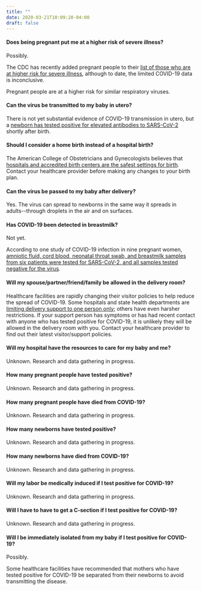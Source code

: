 ```yaml
---
title: ""
date: 2020-03-21T10:09:20-04:00
draft: false
---
```


#### Does being pregnant put me at a higher risk of severe illness?

<p class="m-3"></p>

Possibly. 

The CDC has recently added pregnant people to their [list of those who are at higher risk for severe illness](https://www.cdc.gov/coronavirus/2019-ncov/need-extra-precautions/people-at-higher-risk.html), although to date, the limited COVID-19 data is inconclusive.

Pregnant people are at a higher risk for similar respiratory viruses.

<p class="m-5"></p>

#### Can the virus be transmitted to my baby in utero?

<p class="m-3"></p>

There is not yet substantial evidence of COVID-19 transmission in utero, but a [newborn has tested positive for elevated antibodies to SARS-CoV-2](https://jamanetwork.com/journals/jama/fullarticle/2763853) shortly after birth.

<p class="m-5"></p>

#### Should I consider a home birth instead of a hospital birth?

<p class="m-3"></p>

The American College of Obstetricians and Gynecologists believes that [hospitals and accredited birth centers are the safest settings for birth](https://www.acog.org/clinical/clinical-guidance/committee-opinion/articles/2017/04/planned-home-birth). Contact your healthcare provider before making any changes to your birth plan.

<p class="m-5"></p>

#### Can the virus be passed to my baby after delivery?

<p class="m-3"></p>

Yes.  The virus can spread to newborns in the same way it spreads in adults--through droplets in the air and on surfaces.

<p class="m-5"></p>

#### Has COVID-19 been detected in breastmilk?

<p class="m-3"></p>

Not yet.

According to one study of COVID-19 infection in nine pregnant women, [amniotic fluid, cord blood, neonatal throat swab, and breastmilk samples from six patients were tested for SARS-CoV-2, and all samples tested negative for the virus](https://www.thelancet.com/journals/lancet/article/PIIS0140-6736(20)30360-3/fulltext).

<p class="m-5"></p>

#### Will my spouse/partner/friend/family be allowed in the delivery room?

<p class="m-3"></p>

Healthcare facilities are rapidly changing their visitor policies to help reduce the spread of COVID-19. Some hospitals and state health departments are [limiting delivery support to one person only](https://coronavirus.health.ny.gov/system/files/documents/2020/03/doh_covid19_obpedsvisitation_032720.pdf); others have even harsher restrictions. If your support person has symptoms or has had recent contact with anyone who has tested positive for COVID-19, it is unlikely they will be allowed in the delivery room with you. Contact your healthcare provider to find out their latest visitor/support policies.

<p class="m-5"></p>

#### Will my hospital have the resources to care for my baby and me?

<p class="m-3"></p>

Unknown. Research and data gathering in progress.

<p class="m-5"></p>

#### How many pregnant people have tested positive?

<p class="m-3"></p>

Unknown. Research and data gathering in progress.

<p class="m-5"></p>

#### How many pregnant people have died from COVID-19?

<p class="m-3"></p>

Unknown. Research and data gathering in progress.

<p class="m-5"></p>

#### How many newborns have tested positive?

<p class="m-3"></p>

Unknown. Research and data gathering in progress.

<p class="m-5"></p>

#### How many newborns have died from COVID-19?

<p class="m-3"></p>

Unknown. Research and data gathering in progress.

<p class="m-5"></p>


#### Will my labor be medically induced if I test positive for COVID-19?

<p class="m-3"></p>

Unknown. Research and data gathering in progress.

<p class="m-5"></p>


#### Will I have to have to get a C-section if I test positive for COVID-19?

<p class="m-3"></p>

Unknown. Research and data gathering in progress.

<p class="m-5"></p>


#### Will I be immediately isolated from my baby if I test positive for COVID-19?

<p class="m-3"></p>

Possibly.

Some healthcare facilities have recommended that mothers who have tested positive for COVID-19 be separated from their newborns to avoid transmitting the disease.

<p class="m-3"></p>
